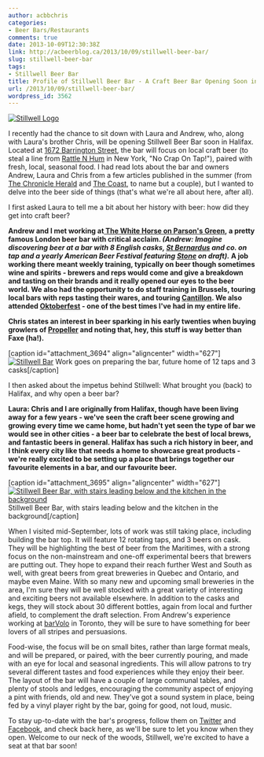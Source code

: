 ```yaml
---
author: acbbchris
categories:
- Beer Bars/Restaurants
comments: true
date: 2013-10-09T12:30:38Z
link: http://acbeerblog.ca/2013/10/09/stillwell-beer-bar/
slug: stillwell-beer-bar
tags:
- Stillwell Beer Bar
title: Profile of Stillwell Beer Bar - A Craft Beer Bar Opening Soon in Halifax
url: /2013/10/09/stillwell-beer-bar/
wordpress_id: 3562
---
```


[![Stillwell Logo](http://acbeerblog.ca/wp-content/uploads/2013/10/sw_logo_fin_white.png?w=627)](http://acbeerblog.ca/wp-content/uploads/2013/10/sw_logo_fin_white.png)


I recently had the chance to sit down with Laura and Andrew, who, along with Laura's brother Chris, will be opening Stillwell Beer Bar soon in Halifax. Located at [1672 Barrington Street](http://goo.gl/maps/g3gUl), the bar will focus on local craft beer (to steal a line from [Rattle N Hum](http://www.rattlenhumbarnyc.com/) in New York, "No Crap On Tap!"), paired with fresh, local, seasonal food. I had read lots about the bar and owners Andrew, Laura and Chris from a few articles published in the summer (from [The Chronicle Herald](http://thechronicleherald.ca/business/1141421-beer-bar-about-local-craft-brew) and [The Coast](http://www.thecoast.ca/RestaurantandBarNews/archives/2013/07/16/be-stillwell-my-beating-heart), to name but a couple), but I wanted to delve into the beer side of things (that's what we're all about here, after all).

I first asked Laura to tell me a bit about her history with beer: how did they get into craft beer?


**Andrew and I met working at[ The White Horse on Parson's Green](http://www.whitehorsesw6.com/), a pretty famous London beer bar with critical acclaim. _(Andrew: Imagine discovering beer at a bar with 8 English casks, [St Bernardus](http://www.sintbernardus.be/bieren.php?l=en) and co. on tap and a yearly American Beer Festival featuring [Stone](http://www.stonebrewing.com/) on draft)._ A job working there meant weekly training, typically on beer though sometimes wine and spirits - brewers and reps would come and give a breakdown and tasting on their brands and it really opened our eyes to the beer world. We also had the opportunity to do staff training in Brussels, touring local bars with reps tasting their wares, and touring [Cantillon](http://www.cantillon.be/br/3_1). We also attended [Oktoberfest](http://www.oktoberfest.de/en/) - one of the best times I've had in my entire life.**




**Chris states an interest in beer sparking in his early twenties when buying growlers of [Propeller](http://www.drinkpropeller.ca/) and noting that, hey, this stuff is way better than Faxe (ha!).**






[caption id="attachment_3694" align="aligncenter" width="627"][![Stillwell Bar](http://acbeerblog.ca/wp-content/uploads/2013/10/stillwell-one.jpg?w=627)](http://acbeerblog.ca/wp-content/uploads/2013/10/stillwell-one.jpg) Work goes on preparing the bar, future home of 12 taps and 3 casks[/caption]

I then asked about the impetus behind Stillwell: What brought you (back) to Halifax, and why open a beer bar?


**Laura: Chris and I are originally from Halifax, though have been living away for a few years - we've seen the craft beer scene growing and growing every time we came home, but hadn't yet seen the type of bar we would see in other cities - a beer bar to celebrate the best of local brews, and fantastic beers in general. Halifax has such a rich history in beer, and I think every city like that needs a home to showcase great products - we're really excited to be setting up a place that brings together our favourite elements in a bar, and our favourite beer.**









[caption id="attachment_3695" align="aligncenter" width="627"][![Stillwell Beer Bar, with stairs leading below and the kitchen in the background](http://acbeerblog.ca/wp-content/uploads/2013/10/stillwell-two.jpg?w=627)](http://acbeerblog.ca/wp-content/uploads/2013/10/stillwell-two.jpg) Stillwell Beer Bar, with stairs leading below and the kitchen in the background[/caption]




When I visited mid-September, lots of work was still taking place, including building the bar top. It will feature 12 rotating taps, and 3 beers on cask. They will be highlighting the best of beer from the Maritimes, with a strong focus on the non-mainstream and one-off experimental beers that brewers are putting out. They hope to expand their reach further West and South as well, with great beers from great breweries in Quebec and Ontario, and maybe even Maine. With so many new and upcoming small breweries in the area, I'm sure they will be well stocked with a great variety of interesting and exciting beers not available elsewhere. In addition to the casks and kegs, they will stock about 30 different bottles, again from local and further afield, to complement the draft selection. From Andrew's experience working at [barVolo](http://barvolo.com/) in Toronto, they will be sure to have something for beer lovers of all stripes and persuasions.

Food-wise, the focus will be on small bites, rather than large format meals, and will be prepared, or paired, with the beer currently pouring, and made with an eye for local and seasonal ingredients. This will allow patrons to try several different tastes and food experiences while they enjoy their beer. The layout of the bar will have a couple of large communal tables, and plenty of stools and ledges, encouraging the community aspect of enjoying a pint with friends, old and new. They've got a sound system in place, being fed by a vinyl player right by the bar, going for good, not loud, music.

To stay up-to-date with the bar's progress, follow them on [Twitter](https://twitter.com/barstillwell) and [Facebook](https://www.facebook.com/barstillwell), and check back here, as we'll be sure to let you know when they open. Welcome to our neck of the woods, Stillwell, we're excited to have a seat at that bar soon!

